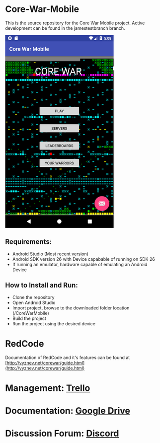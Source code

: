# Core-War-Mobile
This is the source repository for the Core War Mobile project.
Active development can be found in the jamestestbranch branch.

![Screenshot of Core War Mobile](cwmobile_screenshot.png)

## Requirements:
- Android Studio (Most recent version)
- Android SDK version 26 with Device capabable of running on SDK 26
- If running an emulator, hardware capable of emulating an Android Device

## How to Install and Run:
- Clone the repository
- Open Android Studio
- Import project, browse to the downloaded folder location (/CoreWarMobile)
- Build the project
- Run the project using the desired device


# RedCode
Documentation of RedCode and it's features can be found at [http://vyznev.net/corewar/guide.html](http://vyznev.net/corewar/guide.html)

# Management: [Trello](https://trello.com/b/CVLE5fEN/main)
# Documentation: [Google Drive](https://drive.google.com/drive/folders/1KaR_ky2FhMpaXoqQMuv_9RU35AU91I-O)
# Discussion Forum: [Discord](https://discord.gg/3z5Py7Y)
